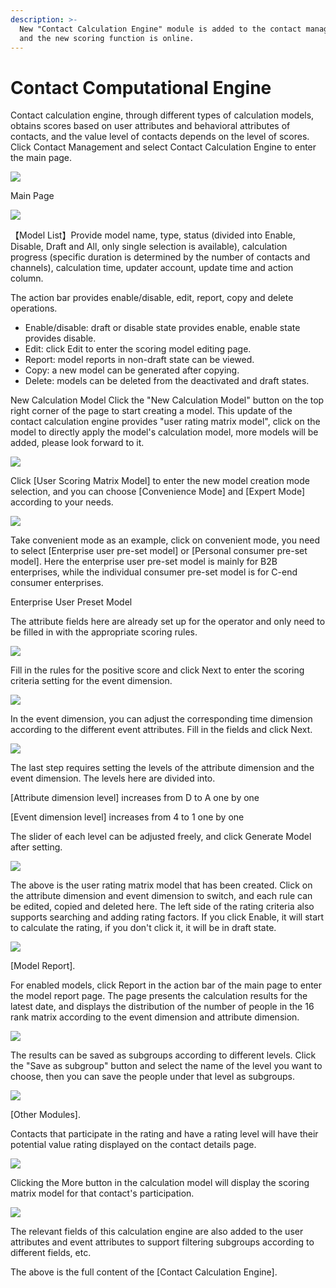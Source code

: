 ```yaml
---
description: >-
  New "Contact Calculation Engine" module is added to the contact management,
  and the new scoring function is online.
---
```


# Contact Computational Engine

Contact calculation engine, through different types of calculation models, obtains scores based on user attributes and behavioral attributes of contacts, and the value level of contacts depends on the level of scores. Click Contact Management and select Contact Calculation Engine to enter the main page.

![](<.gitbook/assets/image (640).png>)

Main Page&#x20;

![](<.gitbook/assets/image (648).png>)

【Model List】Provide model name, type, status (divided into Enable, Disable, Draft and All, only single selection is available), calculation progress (specific duration is determined by the number of contacts and channels), calculation time, updater account, update time and action column.

The action bar provides enable/disable, edit, report, copy and delete operations.&#x20;

* Enable/disable: draft or disable state provides enable, enable state provides disable.
* &#x20;Edit: click Edit to enter the scoring model editing page.&#x20;
* Report: model reports in non-draft state can be viewed.&#x20;
* Copy: a new model can be generated after copying.&#x20;
* Delete: models can be deleted from the deactivated and draft states.&#x20;

New Calculation Model Click the "New Calculation Model" button on the top right corner of the page to start creating a model. This update of the contact calculation engine provides "user rating matrix model", click on the model to directly apply the model's calculation model, more models will be added, please look forward to it.

![](<.gitbook/assets/image (647).png>)

Click \[User Scoring Matrix Model] to enter the new model creation mode selection, and you can choose \[Convenience Mode] and \[Expert Mode] according to your needs.

![](<.gitbook/assets/image (651) (1).png>)

Take convenient mode as an example, click on convenient mode, you need to select \[Enterprise user pre-set model] or \[Personal consumer pre-set model]. Here the enterprise user pre-set model is mainly for B2B enterprises, while the individual consumer pre-set model is for C-end consumer enterprises.&#x20;

Enterprise User Preset Model

The attribute fields here are already set up for the operator and only need to be filled in with the appropriate scoring rules.

![](<.gitbook/assets/image (641).png>)

Fill in the rules for the positive score and click Next to enter the scoring criteria setting for the event dimension.

![](<.gitbook/assets/image (656).png>)

In the event dimension, you can adjust the corresponding time dimension according to the different event attributes. Fill in the fields and click Next.

![](<.gitbook/assets/image (643).png>)

The last step requires setting the levels of the attribute dimension and the event dimension. The levels here are divided into.&#x20;

\[Attribute dimension level] increases from D to A one by one&#x20;

\[Event dimension level] increases from 4 to 1 one by one&#x20;

The slider of each level can be adjusted freely, and click Generate Model after setting.

![](<.gitbook/assets/image (652).png>)

The above is the user rating matrix model that has been created. Click on the attribute dimension and event dimension to switch, and each rule can be edited, copied and deleted here. The left side of the rating criteria also supports searching and adding rating factors. If you click Enable, it will start to calculate the rating, if you don't click it, it will be in draft state.

![](<.gitbook/assets/image (649).png>)

\[Model Report].&#x20;

For enabled models, click Report in the action bar of the main page to enter the model report page. The page presents the calculation results for the latest date, and displays the distribution of the number of people in the 16 rank matrix according to the event dimension and attribute dimension.

![](<.gitbook/assets/image (657).png>)

The results can be saved as subgroups according to different levels. Click the "Save as subgroup" button and select the name of the level you want to choose, then you can save the people under that level as subgroups.

![](<.gitbook/assets/image (650).png>)

\[Other Modules].&#x20;

Contacts that participate in the rating and have a rating level will have their potential value rating displayed on the contact details page.

![](<.gitbook/assets/image (653).png>)

Clicking the More button in the calculation model will display the scoring matrix model for that contact's participation.

![](<.gitbook/assets/image (646).png>)

The relevant fields of this calculation engine are also added to the user attributes and event attributes to support filtering subgroups according to different fields, etc.&#x20;

The above is the full content of the \[Contact Calculation Engine].
